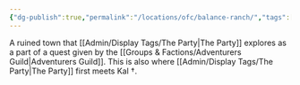 ```yaml
---
{"dg-publish":true,"permalink":"/locations/ofc/balance-ranch/","tags":["Location"],"noteIcon":"","created":"2024-08-10T10:05:44.543+01:00","updated":"2024-12-31T20:49:01.771+00:00"}
---
```


A ruined town that [[Admin/Display Tags/The Party\|The Party]] explores as a part of a quest given by the [[Groups & Factions/Adventurers Guild\|Adventurers Guild]]. This is also where [[Admin/Display Tags/The Party\|The Party]] first meets Kal †. 